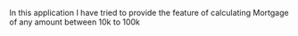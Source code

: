 In this application I have tried to provide the feature of calculating Mortgage of any amount between 10k to 100k
